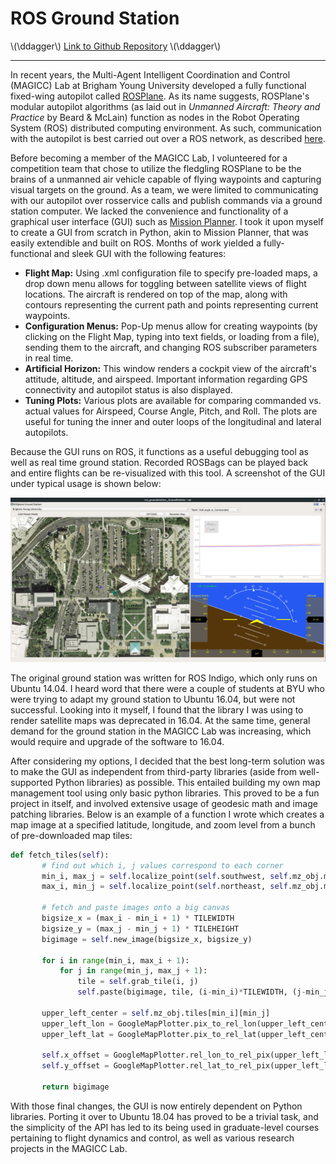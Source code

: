 # ROS Ground Station
\\(\ddagger\\) [Link to Github Repository](https://github.com/goromal/ros_groundstation) \\(\ddagger\\)
* * *

In recent years, the Multi-Agent Intelligent Coordination and Control (MAGICC) Lab at Brigham Young University developed a fully functional fixed-wing autopilot called [ROSPlane](https://github.com/byu-magicc/rosplane). As its name suggests, ROSPlane's modular autopilot algorithms (as laid out in *Unmanned Aircraft: Theory and Practice* by Beard & McLain) function as nodes in the Robot Operating System (ROS) distributed computing environment. As such, communication with the autopilot is best carried out over a ROS network, as described [here](http://wiki.ros.org/ROS/NetworkSetup).

Before becoming a member of the MAGICC Lab, I volunteered for a competition team that chose to utilize the fledgling ROSPlane to be the brains of a unmanned air vehicle capable of flying waypoints and capturing visual targets on the ground. As a team, we were limited to communicating with our autopilot over rosservice calls and publish commands via a ground station computer. We lacked the convenience and functionality of a graphical user interface (GUI) such as [Mission Planner](http://ardupilot.org/planner/). I took it upon myself to create a GUI from scratch in Python, akin to Mission Planner, that was easily extendible and built on ROS. Months of work yielded a fully-functional and sleek GUI with the following features:

- **Flight Map:** Using .xml configuration file to specify pre-loaded maps, a drop down menu allows for toggling between satellite views of flight locations. The aircraft is rendered on top of the map, along with contours representing the current path and points representing current waypoints.
- **Configuration Menus:** Pop-Up menus allow for creating waypoints (by clicking on the Flight Map, typing into text fields, or loading from a file), sending them to the aircraft, and changing ROS subscriber parameters in real time.
- **Artificial Horizon:** This window renders a cockpit view of the aircraft's attitude, altitude, and airspeed. Important information regarding GPS connectivity and autopilot status is also displayed.
- **Tuning Plots:** Various plots are available for comparing commanded vs. actual values for Airspeed, Course Angle, Pitch, and Roll. The plots are useful for tuning the inner and outer loops of the longitudinal and lateral autopilots.

Because the GUI runs on ROS, it functions as a useful debugging tool as well as real time ground station. Recorded ROSBags can be played back and entire flights can be re-visualized with this tool. A screenshot of the GUI under typical usage is shown below:

![](./GroundStation.png "Ground Station GUI Interface")

The original ground station was written for ROS Indigo, which only runs on Ubuntu 14.04. I heard word that there were a couple of students at BYU who were trying to adapt my ground station to Ubuntu 16.04, but were not successful. Looking into it myself, I found that the library I was using to render satellite maps was deprecated in 16.04. At the same time, general demand for the ground station in the MAGICC Lab was increasing, which would require and upgrade of the software to 16.04.

After considering my options, I decided that the best long-term solution was to make the GUI as independent from third-party libraries (aside from well-supported Python libraries) as possible. This entailed building my own map management tool using only basic python libraries. This proved to be a fun project in itself, and involved extensive usage of geodesic math and image patching libraries. Below is an example of a function I wrote which creates a map image at a specified latitude, longitude, and zoom level from a bunch of pre-downloaded map tiles:

```python
def fetch_tiles(self):
       # find out which i, j values correspond to each corner
       min_i, max_j = self.localize_point(self.southwest, self.mz_obj.min_latlon, self.mz_obj.max_latlon)
       max_i, min_j = self.localize_point(self.northeast, self.mz_obj.min_latlon, self.mz_obj.max_latlon)

       # fetch and paste images onto a big canvas
       bigsize_x = (max_i - min_i + 1) * TILEWIDTH
       bigsize_y = (max_j - min_j + 1) * TILEHEIGHT
       bigimage = self.new_image(bigsize_x, bigsize_y)

       for i in range(min_i, max_i + 1):
           for j in range(min_j, max_j + 1):
               tile = self.grab_tile(i, j)
               self.paste(bigimage, tile, (i-min_i)*TILEWIDTH, (j-min_j)*TILEHEIGHT)

       upper_left_center = self.mz_obj.tiles[min_i][min_j]
       upper_left_lon = GoogleMapPlotter.pix_to_rel_lon(upper_left_center.lon, int(-TILEWIDTH/2), self.zoom)
       upper_left_lat = GoogleMapPlotter.pix_to_rel_lat(upper_left_center.lat, int(-TILEWIDTH/2), self.zoom)

       self.x_offset = GoogleMapPlotter.rel_lon_to_rel_pix(upper_left_lon, self.west, self.zoom)
       self.y_offset = GoogleMapPlotter.rel_lat_to_rel_pix(upper_left_lat, self.north, self.zoom)

       return bigimage
```

With those final changes, the GUI is now entirely dependent on Python libraries. Porting it over to Ubuntu 18.04 has proved to be a trivial task, and the simplicity of the API has led to its being used in graduate-level courses pertaining to flight dynamics and control, as well as various research projects in the MAGICC Lab.
